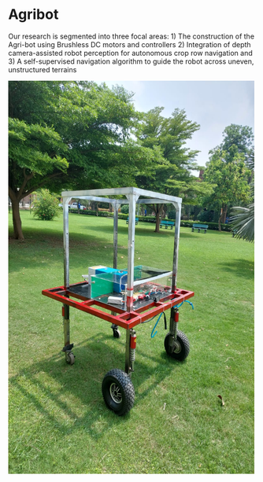 # Agribot
Our research is segmented into three focal areas: 1) The construction of the Agri-bot using Brushless DC motors and controllers 2) Integration of depth camera-assisted robot perception for autonomous crop row navigation and 3) A self-supervised navigation algorithm to guide the robot across uneven, unstructured terrains

<img src="https://github.com/alam121/Agribot/blob/main/Front.jpeg" alt="Your Image Description" width="500" height="800">
